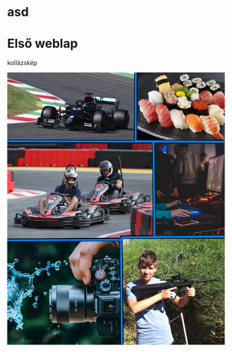 # asd
<!DOCTYPE html>
<html>
<head>
<title>asd</title>
</head>
<body stlye background-color="#FFA500">
      

<h1>Első weblap</h1>
<p>kollázskép</p>
<img src="kollazskep.png" alt="Italian Trulli">

</body>
</html>
